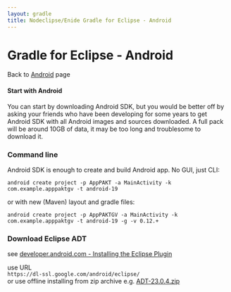 ```yaml
---
layout: gradle
title: Nodeclipse/Enide Gradle for Eclipse - Android
---
```


# Gradle for Eclipse - Android

<p></p>

Back to [Android](./) page

#### Start with Android

You can start by downloading Android SDK, but you would be better off by asking your friends who have been developing
for some years to get Android SDK with all Android images and sources downloaded.
A full pack will be around 10GB of data, it may be too long and troublesome to download it.  

### Command line

Android SDK is enough to create and build Android app. No GUI, just CLI:

	android create project -p AppPAKT -a MainActivity -k com.example.apppaktgv -t android-19

or with new (Maven) layout and gradle files:

	android create project -p AppPAKTGV -a MainActivity -k com.example.apppaktgv -t android-19 -g -v 0.12.+

### Download Eclipse ADT

see [developer.android.com - Installing the Eclipse Plugin](https://developer.android.com/sdk/installing/installing-adt.html)

use URL  
`https://dl-ssl.google.com/android/eclipse/`    
or use offline installing from zip archive e.g. [ADT-23.0.4.zip](https://dl.google.com/android/ADT-23.0.4.zip)

